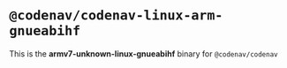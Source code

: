 # `@codenav/codenav-linux-arm-gnueabihf`

This is the **armv7-unknown-linux-gnueabihf** binary for `@codenav/codenav`
